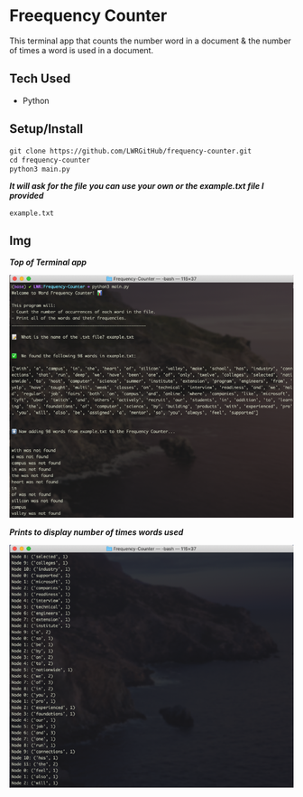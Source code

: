 # Freequency Counter
This terminal app that counts the number word in a document & the number of times a word is used in a document.


## Tech Used
- Python


## Setup/Install

```
git clone https://github.com/LWRGitHub/frequency-counter.git
cd frequency-counter
python3 main.py
```
***It will ask for the file***
***you can use your own or the example.txt file I provided***
```
example.txt
```


## Img


***Top of Terminal app***

![Top of terminal app, shows the total number of words used](https://raw.githubusercontent.com/LWRGitHub/frequency-counter/master/img/top.png)


***Prints to display number of times words used***

![screen shot of terminal app shows the list of words & the number of times used](https://raw.githubusercontent.com/LWRGitHub/frequency-counter/master/img/num-times-word-used.png)